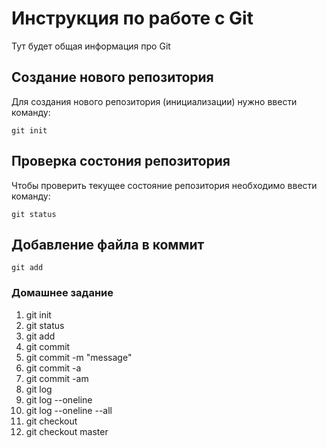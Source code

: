 # Инструкция по работе с Git

Тут будет общая информация про Git

## Создание нового репозитория

Для создания нового репозитория (инициализации) нужно ввести команду:

    git init

## Проверка состония репозитория

Чтобы проверить текущее состояние репозитория необходимо ввести команду:

    git status

## Добавление файла в коммит

    git add

### Домашнее задание

1. git init
2. git status
3. git add
4. git commit
5. git commit -m "message"
6. git commit -a
7. git commit -am
8. git log
9. git log --oneline
10. git log --oneline --all
11. git checkout
12. git checkout master